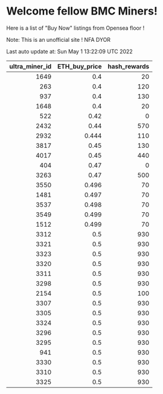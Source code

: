 # Welcome fellow BMC Miners!
Here is a list of "Buy Now" listings from Opensea floor !

Note: This is an unofficial site ! NFA DYOR


Last auto update at: Sun May  1 13:22:09 UTC 2022


|   ultra_miner_id |   ETH_buy_price |   hash_rewards |
|-----------------:|----------------:|---------------:|
|             1649 |           0.4   |             20 |
|              263 |           0.4   |            120 |
|              937 |           0.4   |            130 |
|             1648 |           0.4   |             20 |
|              522 |           0.42  |              0 |
|             2432 |           0.44  |            570 |
|             2932 |           0.444 |            110 |
|             3817 |           0.45  |            130 |
|             4017 |           0.45  |            440 |
|              404 |           0.47  |              0 |
|             3263 |           0.47  |            500 |
|             3550 |           0.496 |             70 |
|             1481 |           0.497 |             70 |
|             3537 |           0.498 |             70 |
|             3549 |           0.499 |             70 |
|             1512 |           0.499 |             70 |
|             3312 |           0.5   |            930 |
|             3321 |           0.5   |            930 |
|             3323 |           0.5   |            930 |
|             3320 |           0.5   |            930 |
|             3311 |           0.5   |            930 |
|             3298 |           0.5   |            930 |
|             2154 |           0.5   |            100 |
|             3307 |           0.5   |            930 |
|             3305 |           0.5   |            930 |
|             3324 |           0.5   |            930 |
|             3296 |           0.5   |            930 |
|             3295 |           0.5   |            930 |
|              941 |           0.5   |            930 |
|             3330 |           0.5   |            930 |
|             3310 |           0.5   |            930 |
|             3325 |           0.5   |            930 |